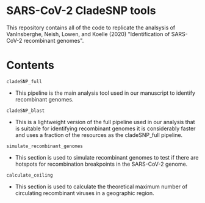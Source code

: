 
# SARS-CoV-2 CladeSNP tools
This repository contains all of the code to replicate the analsysis of VanInsberghe, Neish, Lowen, and Koelle (2020) "Identification of SARS-CoV-2 recombinant genomes".


# Contents

`cladeSNP_full`
* This pipeline is the main analysis tool used in our manuscript to identify recombinant genomes.

`cladeSNP_blast`
* This is a lightweight version of the full pipeline used in our analysis that is suitable for identifying recombinant genomes it is considerably faster and uses a fraction of the resources as the cladeSNP_full pipeline. 

`simulate_recombinant_genomes`
* This section is used to simulate recombinant genomes to test if there are hotspots for recombination breakpoints in the SARS-CoV-2 genome.

`calculate_ceiling`
* This section is used to calculate the theoretical maximum number of circulating recombinant viruses in a geographic region.
